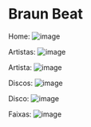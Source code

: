 # Braun Beat
 Home:
 ![image](https://github.com/user-attachments/assets/4f3d58e8-d07a-4e1a-8b27-1b7760646e1e)

Artistas:
![image](https://github.com/user-attachments/assets/d4bd9aaa-bcaa-4fde-80de-7b5a056cfd93)

Artista:
![image](https://github.com/user-attachments/assets/7eb324ae-6ba6-4278-8053-06e629bec691)

Discos:
![image](https://github.com/user-attachments/assets/2d2e9dfb-5bf7-4c81-8998-3ca2f9318981)

Disco:
![image](https://github.com/user-attachments/assets/c2cad8ec-751f-4c8e-bf0d-28171a23e47b)

Faixas:
![image](https://github.com/user-attachments/assets/6c5f993a-4e76-4260-91f3-62ff323ed55e)

